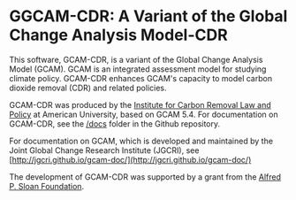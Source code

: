 # GGCAM-CDR: A Variant of the Global Change Analysis Model-CDR

This software, GCAM-CDR, is a variant of the Global Change Analysis Model (GCAM). 
GCAM is an integrated assessment model for studying climate policy. GCAM-CDR 
enhances GCAM's capacity to model carbon dioxide removal (CDR) and related policies.

GCAM-CDR was produced by the [Institute for Carbon Removal Law and Policy](https://www.american.edu/sis/centers/carbon-removal/) 
at American University, based on GCAM 5.4. For documentation on GCAM-CDR, 
see the [/docs](./docs) folder in the Github repository.

For documentation on GCAM, which is developed and maintained by the 
Joint Global Change Research Institute (JGCRI), 
see [http://jgcri.github.io/gcam-doc/](http://jgcri.github.io/gcam-doc/)


The development of GCAM-CDR was supported by a grant from the [Alfred P. Sloan Foundation](https://sloan.org).
